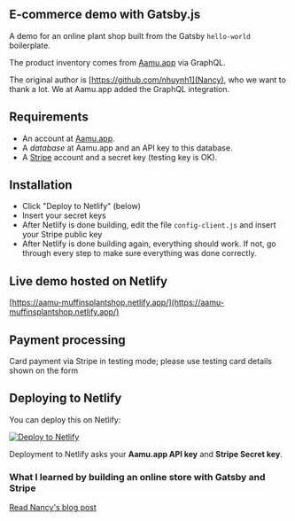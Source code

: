 ## E-commerce demo with Gatsby.js
A demo for an online plant shop built from the Gatsby `hello-world` boilerplate.

The product inventory comes from [Aamu.app](Aamu.app) via GraphQL.

The original author is [https://github.com/nhuynh1](Nancy), who we want to thank a lot. We at Aamu.app added the GraphQL integration.

## Requirements

- An account at [Aamu.app](Aamu.app).
- A *database* at Aamu.app and an API key to this database.
- A [Stripe](https://stripe.com/) account and a secret key (testing key is OK).

## Installation

- Click "Deploy to Netlify" (below)
- Insert your secret keys
- After Netlify is done building, edit the file `config-client.js` and insert your Stripe public key
- After Netlify is done building again, everything should work. If not, go through every step to make sure everything was done correctly.

## Live demo hosted on Netlify
[https://aamu-muffinsplantshop.netlify.app/](https://aamu-muffinsplantshop.netlify.app/)

## Payment processing
Card payment via Stripe in testing mode; please use testing card details shown on the form

## Deploying to Netlify

You can deploy this on Netlify: 

[![Deploy to Netlify](https://www.netlify.com/img/deploy/button.svg)](https://app.netlify.com/start/deploy?repository=https://github.com/AamuApp/muffinsplantshop)

Deployment to Netlify asks your **Aamu.app API key** and **Stripe Secret key**.

### What I learned by building an online store with Gatsby and Stripe
[Read Nancy's blog post](https://dev.to/nhuynh1/five-things-i-learned-by-building-my-own-shopping-cart-and-checkout-with-gatsby-and-stripe-273k)
